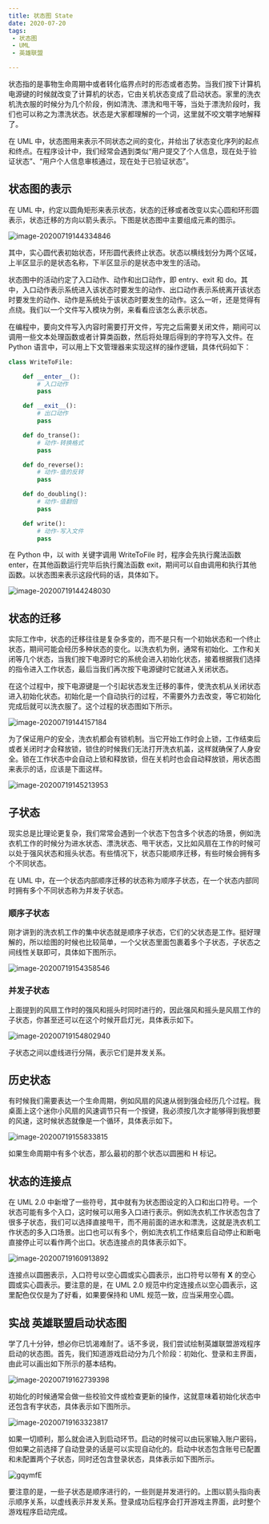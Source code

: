 ```yaml
---
title: 状态图 State
date: 2020-07-20
tags:
 - 状态图
 - UML
 - 英雄联盟

---
```


状态指的是事物生命周期中或者转化临界点时的形态或者态势。当我们按下计算机电源键的时候就改变了计算机的状态，它由关机状态变成了启动状态。家里的洗衣机洗衣服的时候分为几个阶段，例如清洗、漂洗和甩干等，当处于漂洗阶段时，我们也可以称之为漂洗状态。状态是大家都理解的一个词，这里就不咬文嚼字地解释了。

在 UML 中，状态图用来表示不同状态之间的变化，并给出了状态变化序列的起点和终点。在程序设计中，我们经常会遇到类似“用户提交了个人信息，现在处于验证状态”、“用户个人信息审核通过，现在处于已验证状态”。



## 状态图的表示

在 UML 中，约定以圆角矩形来表示状态，状态的迁移或者改变以实心圆和环形圆表示，状态迁移的方向以箭头表示。下图是状态图中主要组成元素的图示。

![image-20200719144334846](http://can.sfhfpc.com/uPic/image-20200719144334846.png)

其中，实心圆代表初始状态，环形圆代表终止状态。状态以横线划分为两个区域，上半区显示的是状态名称，下半区显示的是状态中发生的活动。

状态图中的活动约定了入口动作、动作和出口动作，即 entry、exit 和 do。其中，入口动作表示系统进入该状态时要发生的动作、出口动作表示系统离开该状态时要发生的动作、动作是系统处于该状态时要发生的动作。这么一听，还是觉得有点绕。我们以一个文件写入模块为例，来看看应该怎么表示状态。

在编程中，要向文件写入内容时需要打开文件，写完之后需要关闭文件，期间可以调用一些文本处理函数或者计算类函数，然后将处理后得到的字符写入文件。在 Python 语言中，可以用上下文管理器来实现这样的操作逻辑，具体代码如下：

```python
class WriteToFile:

    def __enter__():
        # 入口动作
        pass

    def __exit__():
        # 出口动作
        pass

    def do_transe():
        # 动作-转换格式
        pass

    def do_reverse():
        # 动作-值的反转
        pass

    def do_doubling():
        # 动作-值翻倍
        pass

    def write():
        # 动作-写入文件
        pass

```

在 Python 中，以 with 关键字调用 WriteToFile 时，程序会先执行魔法函数 enter，在其他函数运行完毕后执行魔法函数 exit，期间可以自由调用和执行其他函数。以状态图来表示这段代码的话，具体如下。

![image-20200719144248030](http://can.sfhfpc.com/uPic/image-20200719144248030.png)

## 状态的迁移

实际工作中，状态的迁移往往是复杂多变的，而不是只有一个初始状态和一个终止状态，期间可能会经历多种状态的变化。以洗衣机为例，通常有初始化、工作和关闭等几个状态，当我们按下电源时它的系统会进入初始化状态，接着根据我们选择的指令进入工作状态，最后当我们再次按下电源键时它就进入关闭状态。

在这个过程中，按下电源键是一个引起状态发生迁移的事件，使洗衣机从关闭状态进入初始化状态。初始化是一个自动执行的过程，不需要外力去改变，等它初始化完成后就可以洗衣服了。这个过程的状态图如下所示。

![image-20200719144157184](http://can.sfhfpc.com/uPic/image-20200719144157184.png)

为了保证用户的安全，洗衣机都会有锁机制。当它开始工作时会上锁，工作结束后或者关闭时才会释放锁，锁住的时候我们无法打开洗衣机盖，这样就确保了人身安全。锁在工作状态中会自动上锁和释放锁，但在关机时也会自动释放锁，用状态图来表示的话，应该是下面这样。

![image-20200719145213953](http://can.sfhfpc.com/uPic/image-20200719145213953.png)



## 子状态

现实总是比理论更复杂，我们常常会遇到一个状态下包含多个状态的场景，例如洗衣机工作的时候分为进水状态、漂洗状态、甩干状态，又比如风扇在工作的时候可以处于强风状态和摇头状态。有些情况下，状态只能顺序迁移，有些时候会拥有多个不同状态。

在 UML 中，在一个状态内部顺序迁移的状态称为顺序子状态，在一个状态内部同时拥有多个不同状态称为并发子状态。

### 顺序子状态

刚才讲到的洗衣机工作的集中状态就是顺序子状态，它们的父状态是工作。挺好理解的，所以绘图的时候也比较简单，一个父状态里面包裹着多个子状态，子状态之间线性关联即可，具体如下图所示。

![image-20200719154358546](http://can.sfhfpc.com/uPic/image-20200719154358546.png)

### 并发子状态

上面提到的风扇工作时的强风和摇头时同时进行的，因此强风和摇头是风扇工作的子状态，你甚至还可以在这个时候开启灯光，具体表示如下。

![image-20200719154802940](http://can.sfhfpc.com/uPic/image-20200719154802940.png)

子状态之间以虚线进行分隔，表示它们是并发关系。



## 历史状态

有时候我们需要表达一个生命周期，例如风扇的风速从弱到强会经历几个过程。我桌面上这个迷你小风扇的风速调节只有一个按键，我必须按几次才能够得到我想要的风速，这时候状态就像是一个循环，具体表示如下。

![image-20200719155833815](http://can.sfhfpc.com/uPic/image-20200719155833815.png)

如果生命周期中有多个状态，那么最初的那个状态以圆圈和 H 标记。



## 状态的连接点

在 UML 2.0 中新增了一些符号，其中就有为状态图设定的入口和出口符号。一个状态可能有多个入口，这时候可以用多入口进行表示。例如洗衣机工作状态包含了很多子状态，我们可以选择直接甩干，而不用前面的进水和漂洗，这就是洗衣机工作状态的多入口场景。出口也可以有多个，例如洗衣机工作结束后自动停止和断电直接停止可以看作两个出口。状态连接点的具体表示如下。

![image-20200719160913892](http://can.sfhfpc.com/uPic/image-20200719160913892.png)

连接点以圆圈表示，入口符号以空心圆或实心圆表示，出口符号以带有 **X** 的空心圆或实心圆表示。要注意的是，在 UML 2.0 规范中约定连接点以空心圆表示，这里配色仅仅是为了好看，如果要保持和 UML 规范一致，应当采用空心圆。



## 实战 英雄联盟启动状态图

学了几十分钟，想必你已饥渴难耐了。话不多说，我们尝试绘制英雄联盟游戏程序启动的状态图。首先，我们知道游戏启动分为几个阶段：初始化、登录和主界面，由此可以画出如下所示的基本结构。

![image-20200719162739398](http://can.sfhfpc.com/uPic/image-20200719162739398.png)

初始化的时候通常会做一些校验文件或检查更新的操作，这就意味着初始化状态中还包含有字状态，具体表示如下图所示。

![image-20200719163323817](http://can.sfhfpc.com/uPic/image-20200719163323817.png)

如果一切顺利，那么就会进入到启动环节。启动的时候可以由玩家输入账户密码，但如果之前选择了自动登录的话是可以实现自动化的。启动中状态包含账号已配置和未配置两个子状态，同时还包含登录状态，具体表示如下图所示。

![gqymfE](http://can.sfhfpc.com/uPic/gqymfE.png)

要注意的是，一些子状态是顺序进行的，一些则是并发进行的。上图以箭头指向表示顺序关系，以虚线表示并发关系。登录成功后程序会打开游戏主界面，此时整个游戏程序启动完成。